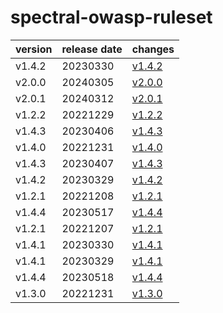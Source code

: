 # spectral-owasp-ruleset	


|version|release date|changes|
|---|---|---|
|v1.4.2|20230330|[v1.4.2](./v1.4.2-20230330.md)|
|v2.0.0|20240305|[v2.0.0](./v2.0.0-20240305.md)|
|v2.0.1|20240312|[v2.0.1](./v2.0.1-20240312.md)|
|v1.2.2|20221229|[v1.2.2](./v1.2.2-20221229.md)|
|v1.4.3|20230406|[v1.4.3](./v1.4.3-20230406.md)|
|v1.4.0|20221231|[v1.4.0](./v1.4.0-20221231.md)|
|v1.4.3|20230407|[v1.4.3](./v1.4.3-20230407.md)|
|v1.4.2|20230329|[v1.4.2](./v1.4.2-20230329.md)|
|v1.2.1|20221208|[v1.2.1](./v1.2.1-20221208.md)|
|v1.4.4|20230517|[v1.4.4](./v1.4.4-20230517.md)|
|v1.2.1|20221207|[v1.2.1](./v1.2.1-20221207.md)|
|v1.4.1|20230330|[v1.4.1](./v1.4.1-20230330.md)|
|v1.4.1|20230329|[v1.4.1](./v1.4.1-20230329.md)|
|v1.4.4|20230518|[v1.4.4](./v1.4.4-20230518.md)|
|v1.3.0|20221231|[v1.3.0](./v1.3.0-20221231.md)|
